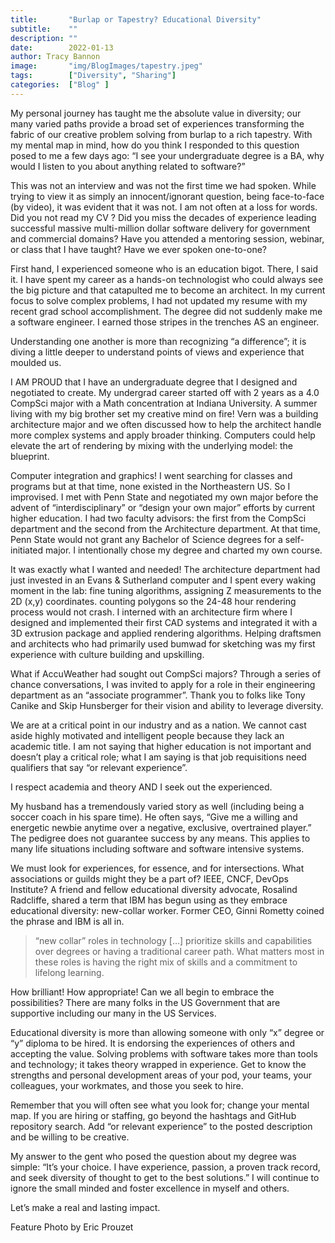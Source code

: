 ```yaml
---
title:       "Burlap or Tapestry? Educational Diversity"
subtitle:    ""
description: ""
date:        2022-01-13
author: Tracy Bannon
image:       "img/BlogImages/tapestry.jpeg"
tags:        ["Diversity", "Sharing"]
categories:  ["Blog" ]
---
```

My personal journey has taught me the absolute value in diversity; our  many varied paths provide a broad set of experiences transforming the fabric of our creative problem solving from burlap to a rich tapestry.  With my mental map in mind, how do you think I responded to this question posed to me a few days ago:  “I see your undergraduate degree is a BA, why would I listen to you about anything related to software?”

This was not an interview and was not the first time we had spoken. While trying to view it as simply an innocent/ignorant question, being face-to-face (by video), it was evident that it was not. I am not often at a loss for words.  Did you not read my CV ?  Did you miss the decades of experience leading successful massive multi-million dollar software delivery for government and commercial domains?  Have you attended a mentoring session, webinar, or class that I have taught?  Have we ever spoken one-to-one?

First hand, I experienced someone who is an education bigot.  There, I said it.  I have spent my career as a hands-on technologist who could always see the big picture and that catapulted me to become an architect.  In my current focus to solve complex problems, I had not updated my resume with my recent grad school accomplishment.  The degree did not suddenly make me a software engineer.  I earned those stripes in the trenches AS an engineer. 

Understanding one another is more than recognizing “a difference”; it is diving a little deeper to understand points of views and experience that moulded us.

I AM PROUD that I have an undergraduate degree that I designed and negotiated to create. My undergrad career started off with 2 years as a 4.0 CompSci major with a Math concentration at Indiana University.  A summer living with my big brother set my creative mind on fire!  Vern was a building architecture major and we often discussed how to help the architect handle more complex systems and apply broader thinking. Computers could help elevate the art of rendering by mixing with the underlying model:  the blueprint.  

Computer integration and graphics!  I went searching for classes and programs but at that time, none existed in the Northeastern US.  So I improvised.  I met with Penn State and negotiated my own major before the advent of “interdisciplinary” or “design your own major” efforts by current higher education. I had two faculty advisors: the first from the CompSci department and the second from the Architecture department.  At that time, Penn State would not grant any Bachelor of Science degrees for a self-initiated major.  I intentionally chose my degree and charted my own course.

It was exactly what I wanted and needed!  The architecture department had just invested in an  Evans & Sutherland computer and I spent every waking moment in the lab: fine tuning algorithms, assigning Z measurements to the 2D (x,y) coordinates.  counting polygons so the 24-48 hour rendering process would not crash. I interned with an architecture firm where I designed and implemented their first CAD systems and integrated it with a 3D extrusion package  and applied rendering algorithms.  Helping draftsmen and architects who had primarily used bumwad for sketching was my first experience with culture building and upskilling.

What if AccuWeather had sought out CompSci majors?  Through a series of chance conversations, I was invited to apply for a role in their engineering department as an “associate programmer”.  Thank you to folks like Tony Canike and Skip Hunsberger for their vision and ability to leverage diversity.

We are at a critical point in our industry and as a nation.  We cannot cast aside highly motivated and intelligent people because they lack an academic title.  I am not saying that higher education is not important and doesn’t play a critical role; what I am saying is that job requisitions need qualifiers that say “or relevant experience”.

I respect academia and theory AND I seek out the experienced.

My husband has a tremendously varied story as well (including being a soccer coach in his spare time).  He often says, “Give me a willing and energetic newbie anytime over a negative, exclusive, overtrained player.”  The pedigree does not guarantee success by any means. This  applies to many life situations including software and software intensive systems. 

We must look for experiences, for essence, and for intersections.  What associations or guilds might they be a part of? IEEE, CNCF, DevOps Institute? A friend and fellow educational diversity advocate, Rosalind Radcliffe, shared a term that IBM has begun using as they embrace educational diversity: new-collar worker. Former CEO, Ginni Rometty coined the phrase and IBM is all in.

>“new collar” roles in technology […] prioritize skills and capabilities over degrees or having a traditional career path. What matters most in these roles is having the right mix of skills and a commitment to lifelong learning.  

How brilliant! How appropriate! Can we all begin to embrace the possibilities? There are many folks in the US Government that are supportive including our many in the US Services.

Educational diversity is more than allowing someone with only “x” degree or “y” diploma to be hired.  It is endorsing the experiences of others and accepting the value. Solving problems with software takes more than tools and technology; it takes theory wrapped in experience. Get to know the strengths and personal development areas of your pod, your teams, your colleagues, your workmates, and those you seek to hire.

Remember that you will often see what you look for; change your mental map. If you are hiring or staffing, go beyond the hashtags and GitHub repository search.  Add “or relevant experience” to the posted description and be willing to be creative.

My answer to the gent who posed the question about my degree was simple: “It’s your choice. I have experience, passion, a proven track record, and seek diversity of thought to get to the best solutions.” I will continue to ignore the small minded and foster excellence in myself and others.   

Let’s make a real and lasting impact.

Feature Photo by Eric Prouzet